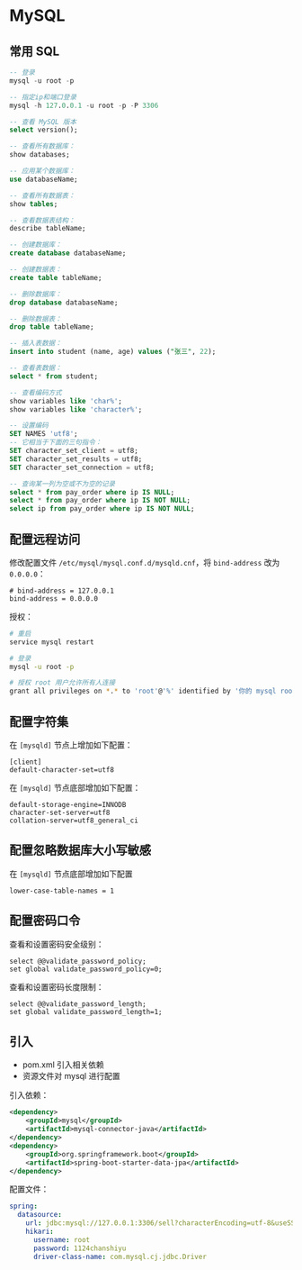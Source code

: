 # MySQL

## 常用 SQL

```sql
-- 登录
mysql -u root -p

-- 指定ip和端口登录
mysql -h 127.0.0.1 -u root -p -P 3306

-- 查看 MySQL 版本
select version();

-- 查看所有数据库：
show databases;

-- 应用某个数据库：
use databaseName;

-- 查看所有数据表：
show tables;

-- 查看数据表结构：
describe tableName;

-- 创建数据库：
create database databaseName;

-- 创建数据表：
create table tableName;

-- 删除数据库：
drop database databaseName;

-- 删除数据表：
drop table tableName;

-- 插入表数据：
insert into student (name, age) values ("张三", 22);

-- 查看表数据：
select * from student;

-- 查看编码方式
show variables like 'char%';
show variables like 'character%';

-- 设置编码
SET NAMES 'utf8';
-- 它相当于下面的三句指令：
SET character_set_client = utf8;
SET character_set_results = utf8;
SET character_set_connection = utf8;

-- 查询某一列为空或不为空的记录
select * from pay_order where ip IS NULL;
select * from pay_order where ip IS NOT NULL;
select ip from pay_order where ip IS NOT NULL;
```

## 配置远程访问

修改配置文件 `/etc/mysql/mysql.conf.d/mysqld.cnf`，将 `bind-address` 改为 `0.0.0.0`：

```
# bind-address = 127.0.0.1
bind-address = 0.0.0.0
```

授权：

```bash
# 重启
service mysql restart

# 登录
mysql -u root -p

# 授权 root 用户允许所有人连接
grant all privileges on *.* to 'root'@'%' identified by '你的 mysql root 账户密码';
```

## 配置字符集

在 `[mysqld]` 节点上增加如下配置：

```
[client]
default-character-set=utf8
```

在 `[mysqld]` 节点底部增加如下配置：

```
default-storage-engine=INNODB
character-set-server=utf8
collation-server=utf8_general_ci
```

## 配置忽略数据库大小写敏感

在 `[mysqld]` 节点底部增加如下配置

```
lower-case-table-names = 1
```

## 配置密码口令

查看和设置密码安全级别：

```
select @@validate_password_policy;
set global validate_password_policy=0;
```

查看和设置密码长度限制：

```
select @@validate_password_length;
set global validate_password_length=1;
```

## 引入

- pom.xml 引入相关依赖
- 资源文件对 mysql 进行配置

引入依赖：

```xml
<dependency>
    <groupId>mysql</groupId>
    <artifactId>mysql-connector-java</artifactId>
</dependency>
<dependency>
    <groupId>org.springframework.boot</groupId>
    <artifactId>spring-boot-starter-data-jpa</artifactId>
</dependency>
```

配置文件：

```yml
spring:
  datasource:
    url: jdbc:mysql://127.0.0.1:3306/sell?characterEncoding=utf-8&useSSL=false&serverTimezone=UTC
    hikari:
      username: root
      password: 1124chanshiyu
      driver-class-name: com.mysql.cj.jdbc.Driver
```
